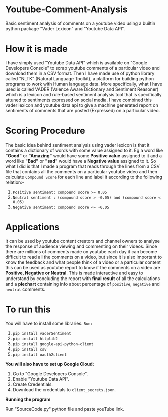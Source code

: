 # Youtube-Comment-Analysis
Basic sentiment analysis of comments on a youtube video using a builtin python package "Vader Lexicon" and "Youtube Data API".

# How it is made
I have simply used "Youtube Data API" which is available on "Google Developers Console" to scrap youtube comments of a particular video and download them in a CSV format. Then I have made use of python library called "NLTK" (Natural Language Toolkit), a platform for building python programs to work with Human language data. More specifically, what I have used is called VADER (Valence Aware Dictionary and Sentiment Reasoner) which is a lexicon and rule-based sentiment analysis tool that is specifically attuned to sentiments expressed on social media. I have combined this vader lexicon and youtube data api to give a machine generated report on sentiments of comments that are posted (Expressed) on a particular video.

# Scoring Procedure
The basic idea behind sentiment analysis using vader lexicon is that it contains a dictionary of words with some value assigned to it. Eg a word like **"Good"** or **"Amazing"** would have some **Positive value** assigned to it and a word like **"Bad"** or **"sad"** would have a **Negative value** assigned to it. So what I did is that I made a program that reads through the lines from a CSV file that contains all the comments on a particular youtube video and then calculate `Compound Score` for each line and label it according to the following relation:-

1. `Positive sentiment: compound score >= 0.05`
2. `Neutral sentiment : (compound score > -0.05) and (compound score < 0.05)`
3. `Negative sentiment: compound score <= -0.05`

# Applications
It can be used by youtube content creators and channel owners to analyse the response of audience viewing and commenting on their videos. Since there are millions of comments made on youtube each day it can become difficult to read all the comments on a video, but since it is also important to know the feedback and what people think of a video or a particular content this can be used as youtube report to know if the comments on a video are **Positive, Negative or Neutral**. This is made interactive and easy to understand by concluding the report with **final result** of all the calculations and a **piechart** containing info about percentage of `positive`, `negative` and `neutral` comments.

# To run this
You will have to install some libraries. `Run:`
1. `pip install vaderSentiment`
2. `pip install httplib2`
3. `pip install google-api-python-client`
4. `pip install csv`
5. `pip install oauth2client`

**You will also have to set up Google Cloud:**
1. Go to "Google Developers Console".
2. Enable "Youtube Data API".
3. Create Credentials.
4. Download the credentials to `client_secrets.json`.

**Running the program**

Run "SourceCode.py" python file and paste youTube link.



